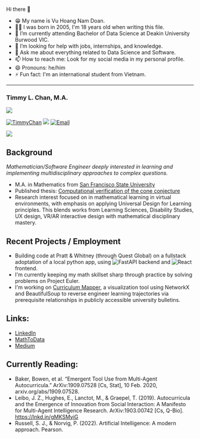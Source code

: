 Hi there 👋
- 😁 My name is Vu Hoang Nam Doan.
- 👩‍🦲 I was born in 2005, I'm 18 years old when writing this file.
- 🌱 I’m currently attending Bachelor of Data Science at Deakin University Burwood VIC.
- 🤔 I’m looking for help with jobs, internships, and knowledge.
- 💬 Ask me about everything related to Data Science and Software.
- 📫 How to reach me: Look for my social media in my personal profile.
- 😄 Pronouns: he/him
- ⚡ Fun fact: I'm an international student from Vietnam.

---

### Timmy L. Chan, M.A.
<a href="https://timmychan.github.io/euler-problemset-sage/#/"><img src="https://projecteuler.net/profile/timmychan.png" /></a>


<a href="https://github.com/TimmyChan"><img src="https://komarev.com/ghpvc/?username=TimmyChan&color=brightgreen" alt="TimmyChan" /></a>
<a href="https://github.com/TimmyChan?tab=followers"><img src="https://img.shields.io/github/followers/TimmyChan"></a>
<a href="mailto:mathtodata@gmail.com"><img src="https://img.shields.io/badge/Email-mathtodata@gmail.com-brightgreen" alt="Email" /></a>

<div>
  <img src="https://github-readme-stats.vercel.app/api/top-langs/?username=TimmyChan&layout=compact" />
</div>

## Background
_Mathematician/Software Engineer deeply interested in learning and implementing multidisciplinary approaches to complex questions._

- M.A. in Mathematics from [San Francisco State University](http://math.sfsu.edu/)
- Published thesis: [Computational verification of the cone conjecture](https://scholarworks.calstate.edu/concern/theses/vm40xt32d)
- Research interest focused on in mathematical learning in virtual environments, with emphasis on applying Universal Design for Learning principles. This blends works from Learning Sciences, Disability Studies, UX design, VR/AR interactive design with mathematical disciplinary mastery. 

## Recent Projects / Employment
- Building code at Pratt & Whitney (through Quest Global) on a fullstack adoptation of a local python app, using ![FastAPI](https://img.shields.io/badge/FastAPI-005571?style=for-the-badge&logo=fastapi) backend and ![React](https://img.shields.io/badge/react-%2320232a.svg?style=for-the-badge&logo=react&logoColor=%2361DAFB) frontend.
- I'm currently keeping my math skillset sharp through practice by solving problems on Project Euler. 
- I'm working on [Curriculum Mapper](https://www.github.com/timmychan/curriculummapper), a visualization tool using NetworkX and BeautifulSoup to reverse engineer learning trajectories via prerequisite relationships in publicly accessible university bulletins. 

## Links:
- [LinkedIn](https://www.linkedin.com/in/timmy-l-chan)
- [MathToData](https://www.mathtodata.com/)
- [Medium](https://mathtodata.medium.com/)

## Currently Reading:
- Baker, Bowen, et al. “Emergent Tool Use from Multi-Agent Autocurricula.” ArXiv:1909.07528 [Cs, Stat], 10 Feb. 2020, arxiv.org/abs/1909.07528.
- Leibo, J. Z., Hughes, E., Lanctot, M., & Graepel, T. (2019). Autocurricula and the Emergence of Innovation from Social Interaction: A Manifesto for Multi-Agent Intelligence Research. ArXiv:1903.00742 [Cs, Q-Bio]. https://lnkd.in/gMKSMyiG
- Russell, S. J., & Norvig, P. (2022). Artificial Intelligence: A modern approach. Pearson.
